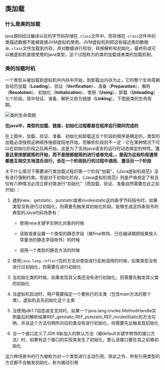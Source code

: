 ## 类加载  

### 什么是类的加载  

java源码经过编译以后的字节码存储在`.class`文件中，而存储在`.class`文件中的类描述数据不能被直接JVM虚拟机使用。JVM虚拟机则把这些描述类的数据从`.class`文件加载到内存，并对数据进行校验、转换解析和初始化，最终形成可以被虚拟机直接使用的java类型，这个过程称为的类的加载或者类的加载机制。  

### 类的加载时机  

一个类型从被加载到虚拟机中内存中开始，到卸载出内存为止，它的整个生命周期会经历加载（**Loading**）、验证（**Verification**）、准备（**Preparation**）、解析（**Resolution**）、初始化（**Initialization**）、使用（**Using**）、卸载（**Unloading**）七个阶段，其中验证、准备、解析又称为链接（**Linking**）。下图是类的生命周期。

![类的生命周期](https://gitee.com/liujinxi931204/typoraImage/raw/master/img/%E7%B1%BB%E7%9A%84%E7%94%9F%E5%91%BD%E5%91%A8%E6%9C%9F.png)  

**在java中，类型的加载、链接、初始化过程都是在程序运行期间完成的**  

在上图中，加载、验证、准备、初始化和卸载这五个阶段的顺序是确定的，类型的加载必须按照这种顺序按部就班地开始，而解析阶段则不一定：它在某种情况下可以在初始化阶段之后再开始，这是为了支持java语言的运行时动态绑定的特性。**注意这里按部就班的开始，而不是按部就班的进行或者完成，，是因为这些阶段通常都是互相交叉地混合进行，会在一个阶段执行的过程中调用、激活另一个阶段**  

关于什么情况下需要进行类加载过程的第一个阶段"加载"，《Java虚拟机规范》没有进行强制约束。但是对于初始化阶段，《Java虚拟机规范》则是严格规定了有且仅有六种情况必须立即对类进行"初始化"（而加载、验证、准备自然需要在此之前开始）：

1. 遇到new、getstatic、putstatic或者invokestatic这四条字节码指令时，如果类型没有进行过初始化，则需要先触发其初始化阶段。能够生成这四条指令的典型的Java代码场景有：

   + 使用new关键字实例化对象的时候  

   + 读取或者设置一个类型的静态字段（被final修饰、已在编译期把结果放入常量池的静态字段除外）的时候

   + 调用一个类型的静态方法的时候

2. 使用`java.lang.reflect`包的方法对类型进行反射调用的时候，如果类型没有进行过初始化，则需要先进行初始化  

3. 当初始化类的时候，如果发现其父类还没有进行初始化，则需要先触发其父类的初始化  

4. 当虚拟机启动时，用户需要指定一个要执行的主类（包含main方法的那个类），虚拟机会先初始化这个主类  

5. 当使用jdk1.7动态语言支持时，如果一个java.lang.invoke.MethodHandle实例最后的解析结果REF_getstatic,REF_putstatic,REF_invokeStatic的方法句柄，并且这个方法句柄所对应的类没有进行初始化，则需要先出触发其初始化

6. 当一个接口定义了JDK 8新加入的默认方法（被default关键字修饰的接口方法）时，如果有这个接口的实现类发生了初始化，那么该接口要在其之前被初始化  

这六种场景中的行为被称为对一个类型进行主动引用，除此之外，所有引用类型的方式都不会触发初始化，称为被动引用  

